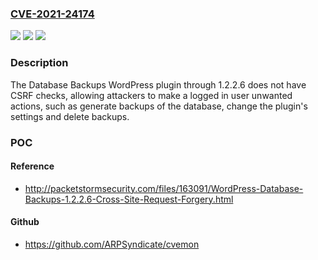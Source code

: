 ### [CVE-2021-24174](https://cve.mitre.org/cgi-bin/cvename.cgi?name=CVE-2021-24174)
![](https://img.shields.io/static/v1?label=Product&message=Database%20Backups&color=blue)
![](https://img.shields.io/static/v1?label=Version&message=1.2.2.6%3C%3D%201.2.2.6%20&color=brighgreen)
![](https://img.shields.io/static/v1?label=Vulnerability&message=CWE-352%20Cross-Site%20Request%20Forgery%20(CSRF)&color=brighgreen)

### Description

The Database Backups WordPress plugin through 1.2.2.6 does not have CSRF checks, allowing attackers to make a logged in user unwanted actions, such as generate backups of the database, change the plugin's settings and delete backups.

### POC

#### Reference
- http://packetstormsecurity.com/files/163091/WordPress-Database-Backups-1.2.2.6-Cross-Site-Request-Forgery.html

#### Github
- https://github.com/ARPSyndicate/cvemon


